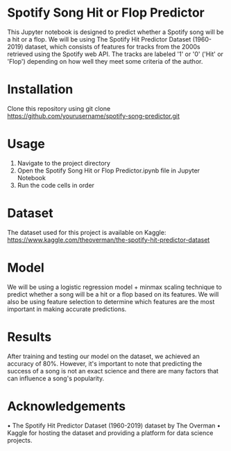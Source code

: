 # Spotify Song Hit or Flop Predictor
This Jupyter notebook is designed to predict whether a Spotify song will be a hit or a flop. We will be using The Spotify Hit Predictor Dataset (1960-2019) dataset, which consists of features for tracks from the 2000s retrieved using the Spotify web API. The tracks are labeled '1' or '0' ('Hit' or 'Flop') depending on how well they meet some criteria of the author.

# Installation

Clone this repository using git clone https://github.com/yourusername/spotify-song-predictor.git

# Usage

1.	Navigate to the project directory
2.	Open the Spotify Song Hit or Flop Predictor.ipynb file in Jupyter Notebook
3.	Run the code cells in order

# Dataset
The dataset used for this project is available on Kaggle: https://www.kaggle.com/theoverman/the-spotify-hit-predictor-dataset

# Model
We will be using a logistic regression model + minmax scaling technique to predict whether a song will be a hit or a flop based on its features. We will also be using feature selection to determine which features are the most important in making accurate predictions.

# Results
After training and testing our model on the dataset, we achieved an accuracy of 80%. However, it's important to note that predicting the success of a song is not an exact science and there are many factors that can influence a song's popularity.

# Acknowledgements
•	The Spotify Hit Predictor Dataset (1960-2019) dataset by The Overman
•	Kaggle for hosting the dataset and providing a platform for data science projects.

